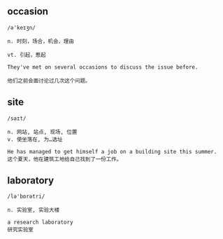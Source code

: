 ## occasion
```
/ə'keɪʒn/

n. 时刻，场合，机会，理由

vt. 引起，惹起

They've met on several occasions to discuss the issue before.

他们之前会面讨论过几次这个问题。
```

## site
```
/saɪt/

n. 网站, 站点, 现场, 位置
v. 使坐落在, 为…选址

He has managed to get himself a job on a building site this summer.
这个夏天，他在建筑工地给自己找到了一份工作。
```

## laboratory
```
/lə'bɒrətri/

n. 实验室, 实验大楼

a research laboratory
研究实验室
```
